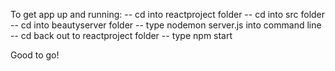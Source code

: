 To get app up and running:
-- cd into reactproject folder
-- cd into src folder
-- cd into beautyserver folder
-- type nodemon server.js into command line
-- cd back out to reactproject folder
-- type npm start

Good to go!
